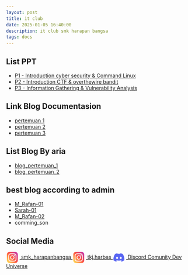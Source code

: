 ```yaml
---
layout: post
title: it club
date: 2025-01-05 16:40:00
description: it club smk harapan bangsa
tags: docs
---
```


## List PPT
- [P1 - Introduction cyber security & Command Linux](https://docs.google.com/presentation/d/13QV2IOHvIqefGIntMF5zxw7y4IYnGKzb0WKrQ3r5xgY/edit?usp=sharing)
- [P2 - Introduction CTF & overthewire bandit](https://www.canva.com/design/DAGcLboG3jU/NxpPUjRyLpHBQYa_C-f-qA/edit?utm_content=DAGcLboG3jU&utm_campaign=designshare&utm_medium=link2&utm_source=sharebutton)
- [P3 - Information Gathering & Vulnerability Analysis](https://www.canva.com/design/DAGcvd4Vfh4/If3WtCTKZLzNtUhSjkgriw/edit?utm_content=DAGcvd4Vfh4&utm_campaign=designshare&utm_medium=link2&utm_source=sharebutton)
<!-- <a href="https://docs.google.com/presentation/d/13QV2IOHvIqefGIntMF5zxw7y4IYnGKzb0WKrQ3r5xgY/edit?usp=sharing" alt="P1 - Introduction cyber security & Command Linux"><img src="https://img.shields.io/static/v1?style=for-the-badge&label=P1 - Introduction cyber security & Command Linux&message=ppt&color=000000"></a><br> -->
<!-- <a href="https://www.canva.com/design/DAGcLboG3jU/NxpPUjRyLpHBQYa_C-f-qA/edit?utm_content=DAGcLboG3jU&utm_campaign=designshare&utm_medium=link2&utm_source=sharebutton" alt="P2 - Introduction CTF & overthewire bandit"><img src="https://img.shields.io/static/v1?style=for-the-badge&label=P2 - Introduction CTF & overthewire bandit&message=ppt canva&color=000000"></a><br> -->

## Link Blog Documentasion
- [pertemuan 1](https://docs.google.com/spreadsheets/d/1oOfIzykylkpAEAcep5sb8Y6tnRkgCk1PH_FzsbKU9ZA/edit?usp=sharing)
- [pertemuan 2](https://docs.google.com/spreadsheets/d/1oOfIzykylkpAEAcep5sb8Y6tnRkgCk1PH_FzsbKU9ZA/edit?usp=sharing#gid=1158912417)
- [pertemuan 3]()
<!-- <a href="https://docs.google.com/spreadsheets/d/1oOfIzykylkpAEAcep5sb8Y6tnRkgCk1PH_FzsbKU9ZA/edit?usp=sharing" alt="Link Blog Pertemuan 1"><img src="https://img.shields.io/static/v1?style=for-the-badge&label=Link Blog Pertemuan 1&message=Spredsheet&color=000000"></a><br> -->
<!-- <a href="https://docs.google.com/spreadsheets/d/1oOfIzykylkpAEAcep5sb8Y6tnRkgCk1PH_FzsbKU9ZA/edit?usp=sharing#gid=1158912417" alt="Link Blog Pertemuan 2"><img src="https://img.shields.io/static/v1?style=for-the-badge&label=Link Blog Pertemuan 2&message=Spredsheet&color=000000"></a><br> -->

## List Blog By aria
- [blog_pertemuan_1](https://ariaf.my.id/itclub/P1)
- [blog_pertemuan_2](https://ariaf.my.id/itclub/P2)
<!-- <a href="https://ariaf.my.id/itclub/P1/" alt="pertemuan 1"><img src="https://img.shields.io/static/v1?style=for-the-badge&label=pertemuan 1&message=Docs&color=000000"></a><br> -->
<!-- <a href="https://ariaf.my.id/itclub/P2/" alt="pertemuan 1"><img src="https://img.shields.io/static/v1?style=for-the-badge&label=pertemuan 2&message=Docs&color=000000"></a><br> -->

## best blog according to admin
- [M_Rafan-01](https://catatan-rafan.blogspot.com/2025/01/cyber-security-pengenalan-cyber.html)
- [Sarah-01](https://serameiia.blogspot.com/2025/01/cyber-security-it-club-pertemuan-1.html)
- [M_Rafan-02](https://catatan-rafan.blogspot.com/2025/01/cyber-security-pengenalan-ctf-dan.html?m=1)
- comming_son

## Social Media
<a href="https://www.instagram.com/smk_harapanbangsa/" class="d-flex align-items-center m-2">
    <img src="/assets/img/posts/instagram.png" width="30" align="center" style="padding: 0 5px 0 2px;"/>
    smk_harapanbangsa
</a>

<a href="https://www.instagram.com/tkj.harbas/" class="d-flex align-items-center m-2">
    <img src="/assets/img/posts/instagram.png" width="30" align="center" style="padding: 0 5px 0 2px;"/>
    tkj.harbas
</a>

<a href="https://s.id/dev-universe" class="d-flex align-items-center m-2">
    <img src="/assets/img/posts/discord.png" width="30" align="center" style="padding: 0 5px 0 2px;"/>
     Discord Comunity Dev Universe
</a>

<!-- [<img src="assets/img/posts/instagram.png" width="30" align="center"/> smk harapan bangsa](https://www.instagram.com/smk_harapanbangsa/) -->
<!-- [<img src="assets/img/posts/discord.png" width="30" align="center"/> Discord Comunity Dev Universe](https://s.id/dev-universe) -->